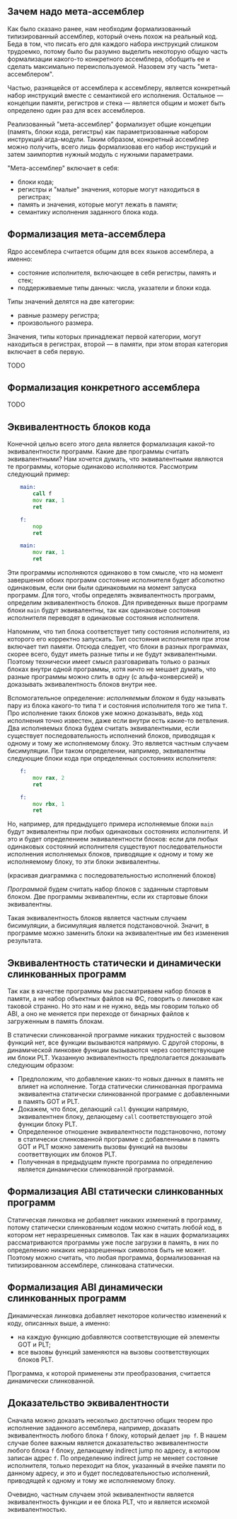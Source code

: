 ## Зачем надо мета-ассемблер

Как было сказано ранее, нам необходим формализованный типизированный
ассемблер, который очень похож на реальный код. Беда в том, что писать его
для каждого набора инструкций слишком трудоемко, потому было бы разумно
выделить некоторую общую часть формализации какого-то конкретного
ассемблера, обобщить ее и сделать максимально переиспользуемой. Назовем эту
часть "мета-ассемблером".

Частью, разнящейся от ассемблера к ассемблеру, является конкретный набор
инструкций вместе с семантикой его исполнения. Остальное — концепции
памяти, регистров и стека — является общим и может быть определено один раз
для всех ассемблеров.

Реализованный "мета-ассемблер" формализует общие концепции (память, блоки
кода, регистры) как параметризованные набором инструкций агда-модули.
Таким образом, конкретный ассемблер можно получить, всего лишь формализовав
его набор инструкций и затем заимпортив нужный модуль с нужными
параметрами.

"Мета-ассемблер" включает в себя:

*   блоки кода;
*   регистры и "малые" значения, которые могут находиться в регистрах;
*   память и значения, которые могут лежать в памяти;
*   семантику исполнения заданного блока кода.

## Формализация мета-ассемблера

Ядро ассемблера считается общим для всех языков ассемблера, а именно:

*   состояние исполнителя, включающее в себя регистры, память и стек;
*   поддерживаемые типы данных: числа, указатели и блоки кода.

Типы значений делятся на две категории:

*   равные размеру регистра;
*   произвольного размера.

Значения, типы которых принадлежат первой категории, могут находиться в
регистрах, второй — в памяти, при этом вторая категория включает в себя
первую.

TODO

## Формализация конкретного ассемблера

TODO

## Эквивалентность блоков кода

Конечной целью всего этого дела является формализация какой-то
эквивалентности программ. Какие две программы считать эквивалентными? Нам
хочется думать, что эквивалентными являются те программы, которые одинаково
исполняются. Рассмотрим следующий пример:

```asm
    main:
        call f
        mov rax, 1
        ret

    f:
        nop
        ret
```

```asm
    main:
        mov rax, 1
        ret
```

Эти программы исполняются одинаково в том смысле, что на момент завершения
обоих программ состояние исполнителя будет абсолютно одинаковым, если они
были одинаковыми на момент запуска программ. Для того, чтобы определять
эквивалентность программ, определим эквивалентность блоков. Для приведенных
выше программ блоки `main` будут эквивалентны, так как одинаковые состояния
исполнителя переводят в одинаковые состояния исполнителя.

Напомним, что тип блока соответствует типу состояния исполнителя, из
которого его корректно запускать. Тип состояния исполнителя при этом
включает тип памяти. Отсюда следует, что блоки в разных программах, скорее
всего, будут иметь разные типы и не будут эквивалентными. Поэтому
технически имеет смысл разговаривать только о разных блоках внутри одной
программы, хотя ничто не мешает думать, что разные программы можно слить в
одну (с альфа-конверсией) и доказывать эквивалентность блоков внутри нее.

Вспомогательное определение: *исполняемым блоком* я буду называть пару из
блока какого-то типа `T` и состояния исполнителя того же типа `T`. Про
исполнение таких блоков уже можно доказывать, ведь ход исполнения точно
известен, даже если внутри есть какие-то ветвления. Два исполняемых блока
будем считать эквивалентными, если существует последовательность исполнений
блоков, приводящая к одному и тому же исполняемому блоку. Это является
частным случаем бисимуляции. При таком определении, например, эквивалентны
следующие блоки кода при определенных состояниях исполнителя:

```asm
    f:
        mov rax, 2
        ret
```

```asm
    f:
        mov rbx, 1
        ret
```

Но, например, для предыдущего примера исполняемые блоки `main` будут
эквивалентны при любых одинаковых состояниях исполнителя. И это и будет
определением эквивалентности блоков: если для любых одинаковых состояний
исполнителя существуют последовательности исполнения исполняемых блоков,
приводящие к одному и тому же исполняемому блоку, то эти блоки
эквивалентны.

(красивая диаграммка с последовательностью исполнений блоков)

*Программой* будем считать набор блоков с заданным стартовым блоком. Две
программы эквивалентны, если их стартовые блоки эквивалентны.

Такая эквивалентность блоков является частным случаем бисимуляции, а
бисимуляция является подстановочной. Значит, в программе можно заменить
блоки на эквивалентные им без изменения результата.

## Эквивалентность статически и динамически слинкованных программ

Так как в качестве программы мы рассматриваем набор блоков в памяти, а не
набор объектных файлов на ФС, говорить о линковке как таковой странно. Но
это нам и не нужно, ведь мы говорим только об ABI, а оно не меняется при
переходе от бинарных файлов к загруженным в память блокам.

В статически слинкованной программе никаких трудностей с вызовом функций
нет, все функции вызываются напрямую. С другой стороны, в динамической
линковке функции вызываются через соответствующие им блоки PLT.
Указанную эквивалентность предполагается доказывать следующим образом:

*   Предположим, что добавление каких-то новых данных в память не влияет на
    исполнение. Тогда статически слинкованная программа эквивалентна
    статически слинкованной программе с добавленными в память GOT и PLT.
*   Докажем, что блок, делающий `call` функции напрямую, эквивалентнен
    блоку, делающему `call` соответствующего этой функции блоку PLT.
*   Определенное отношение эквивалентности подстановочно, потому в
    статически слинкованной программе с добавленными в память GOT и PLT
    можно заменить вызовы функций на вызовы соответтвующих им блоков PLT.
*   Полученная в предыдущем пункте программа по определению является
    динамически слинкованной программой.

## Формализация ABI статически слинкованных программ

Статическая линковка не добавляет никаких изменений в программу, потому
статически слинкованным кодом можно считать любой код, в котором нет
неразрешенных символов. Так как в наших формализациях рассматриваются
программы уже после загрузки в память, в них по определению никаких
неразрешенных символов быть не может. Поэтому можно считать, что любая
программа, формализованная на типизированном ассемблере, слинкована
статически.

## Формализация ABI динамически слинкованных программ

Динамическая линковка добавляет некоторое количество изменений к коду,
описанных выше, а именно:

*   на каждую функцию добавляются соответствующие ей элементы GOT и PLT;
*   все вызовы функций заменяются на вызовы соответствующих блоков PLT.

Программа, к которой применены эти преобразования, считается динамически
слинкованной.

## Доказательство эквивалентности

Сначала можно доказать несколько достаточно общих теорем про исполнение
заданного ассемблера, например, доказать эквивалентность любого блока `f`
блоку, который делает `jmp f`. В нашем случае более важным является
доказательство эквивалентности любого блока `f` блоку, делающему indirect
jump по адресу, в котором записан адрес `f`. По определению indirect jump
не меняет состояние исполнителя, только переходит на блок, указанный в
ячейке памяти по данному адресу, и это и будет последовательностью
исполнений, приводящей к одному и тому же исполняемому блоку.

Очевидно, частным случаем этой эквивалентности является эквивалентность
функции и ее блока PLT, что и является искомой эквивалентностью.

